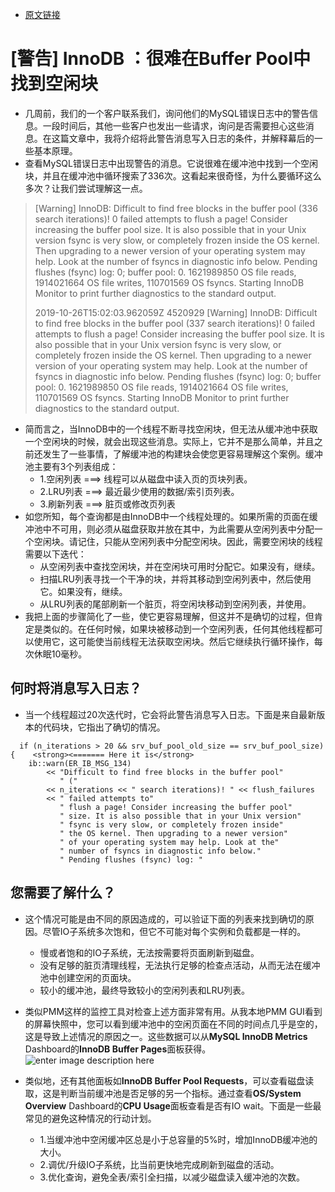 - [原文链接](https://www.percona.com/blog/2020/04/24/warning-innodb-difficult-to-find-free-blocks-in-the-buffer-pool/)


# [警告] InnoDB ：很难在Buffer Pool中找到空闲块
- 几周前，我们的一个客户联系我们，询问他们的MySQL错误日志中的警告信息。一段时间后，其他一些客户也发出一些请求，询问是否需要担心这些消息。在这篇文章中，我将介绍将此警告消息写入日志的条件，并解释幕后的一些基本原理。
- 查看MySQL错误日志中出现警告的消息。它说很难在缓冲池中找到一个空闲块，并且在缓冲池中循环搜索了336次。这看起来很奇怪，为什么要循环这么多次？让我们尝试理解这一点。
>[Warning] InnoDB: Difficult to find free blocks in the buffer pool (336 search iterations)! 0 failed attempts to flush a page! Consider increasing the buffer pool size. It is also possible that in your Unix version fsync is very slow, or completely frozen inside the OS kernel. Then upgrading to a newer version of your operating system may help. Look at the number of fsyncs in diagnostic info below. Pending flushes (fsync) log: 0; buffer pool: 0. 1621989850 OS file reads, 1914021664 OS file writes, 110701569 OS fsyncs. Starting InnoDB Monitor to print further diagnostics to the standard output.
>
>2019-10-26T15:02:03.962059Z 4520929 [Warning] InnoDB: Difficult to find free blocks in the buffer pool (337 search iterations)! 0 failed attempts to flush a page! Consider increasing the buffer pool size. It is also possible that in your Unix version fsync is very slow, or completely frozen inside the OS kernel. Then upgrading to a newer version of your operating system may help. Look at the number of fsyncs in diagnostic info below. Pending flushes (fsync) log: 0; buffer pool: 0. 1621989850 OS file reads, 1914021664 OS file writes, 110701569 OS fsyncs. Starting InnoDB Monitor to print further diagnostics to the standard output.

- 简而言之，当InnoDB中的一个线程不断寻找空闲块，但无法从缓冲池中获取一个空闲块的时候，就会出现这些消息。实际上，它并不是那么简单，并且之前还发生了一些事情，了解缓冲池的构建块会使您更容易理解这个案例。缓冲池主要有3个列表组成：
	- 1.空闲列表 ===> 线程可以从磁盘中读入页的页块列表。
	- 2.LRU列表 ===> 最近最少使用的数据/索引页列表。
	- 3.刷新列表 ===> 脏页或修改页列表
- 如您所知，每个查询都是由InnoDB中一个线程处理的。如果所需的页面在缓冲池中不可用，则必须从磁盘获取并放在其中，为此需要从空闲列表中分配一个空闲块。请记住，只能从空闲列表中分配空闲块。因此，需要空闲块的线程需要以下迭代：
	- 从空闲列表中查找空闲块，并在空闲块可用时分配它。如果没有，继续。
	- 扫描LRU列表寻找一个干净的块，并将其移动到空闲列表中，然后使用它。如果没有，继续。
	- 从LRU列表的尾部刷新一个脏页，将空闲块移动到空闲列表，并使用。
- 我把上面的步骤简化了一些，使它更容易理解，但这并不是确切的过程，但肯定是类似的。在任何时候，如果块被移动到一个空闲列表，任何其他线程都可以使用它，这可能使当前线程无法获取空闲块。然后它继续执行循环操作，每次休眠10毫秒。

## 何时将消息写入日志？
- 当一个线程超过20次迭代时，它会将此警告消息写入日志。下面是来自最新版本的代码块，它指出了确切的情况。
```
  if (n_iterations > 20 && srv_buf_pool_old_size == srv_buf_pool_size) {    <strong><======= Here it is</strong>
    ib::warn(ER_IB_MSG_134)
        << "Difficult to find free blocks in the buffer pool"
           " ("
        << n_iterations << " search iterations)! " << flush_failures
        << " failed attempts to"
           " flush a page! Consider increasing the buffer pool"
           " size. It is also possible that in your Unix version"
           " fsync is very slow, or completely frozen inside"
           " the OS kernel. Then upgrading to a newer version"
           " of your operating system may help. Look at the"
           " number of fsyncs in diagnostic info below."
           " Pending flushes (fsync) log: "
```

## 您需要了解什么？
- 这个情况可能是由不同的原因造成的，可以验证下面的列表来找到确切的原因。尽管IO子系统多次饱和，但它不可能对每个实例和负载都是一样的。
	- 慢或者饱和的IO子系统，无法按需要将页面刷新到磁盘。
	- 没有足够的脏页清理线程，无法执行足够的检查点活动，从而无法在缓冲池中创建空闲的页面块。
	- 较小的缓冲池，最终导致较小的空闲列表和LRU列表。
- 类似PMM这样的监控工具对检查上述方面非常有用。从我本地PMM GUI看到的屏幕快照中，您可以看到缓冲池中的空闲页面在不同的时间点几乎是空的，这是导致上述情况的原因之一。这些数据可以从**MySQL InnoDB Metrics** Dashboard的**InnoDB Buffer Pages**面板获得。
![enter image description here](https://www.percona.com/blog/wp-content/uploads/2020/04/Blog1.png)

- 类似地，还有其他面板如**InnoDB Buffer Pool Requests**，可以查看磁盘读取，这是判断当前缓冲池是否足够的另一个指标。通过查看**OS/System Overview** Dashboard的**CPU Usage**面板查看是否有IO wait。下面是一些最常见的避免这种情况的行动计划。
	- 1.当缓冲池中空闲缓冲区总是小于总容量的5%时，增加InnoDB缓冲池的大小。
	- 2.调优/升级IO子系统，比当前更快地完成刷新到磁盘的活动。
	- 3.优化查询，避免全表/索引全扫描，以减少磁盘读入缓冲池的次数。
